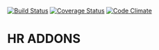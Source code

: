 [![Build Status](https://travis-ci.org/open-synergy/opnsynid-service.svg?branch=8.0)](https://travis-ci.org/open-synergy/opnsynid-service)
[![Coverage Status](https://coveralls.io/repos/github/open-synergy/opnsynid-service/badge.svg?branch=8.0)](https://coveralls.io/github/open-synergy/opnsynid-service?branch=8.0)
[![Code Climate](https://codeclimate.com/github/open-synergy/opnsynid-service/badges/gpa.svg)](https://codeclimate.com/github/open-synergy/opnsynid-service)

# HR ADDONS

